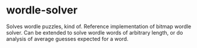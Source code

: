 # wordle-solver

Solves wordle puzzles, kind of. Reference implementation of bitmap
wordle solver. Can be extended to solve wordle words of arbitrary
length, or do analysis of average guesses expected for a word.

